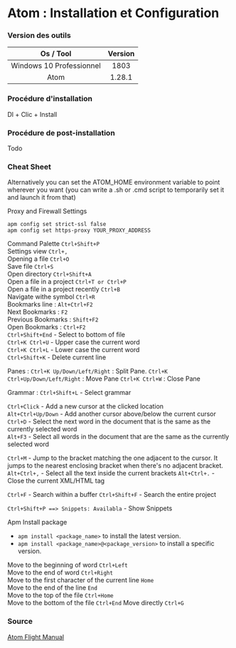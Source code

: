 # Atom : Installation et Configuration

### Version des outils

|         Os / Tool        | Version |
| :----------------------: | :-----: |
| Windows 10 Professionnel |   1803  |
|           Atom           |  1.28.1 |

### Procédure d'installation

Dl + Clic + Install

### Procédure de post-installation

Todo

### Cheat Sheet

Alternatively you can set the ATOM_HOME environment variable to point wherever you want (you can write a .sh or .cmd script to temporarily set it and launch it from that)   

Proxy and Firewall Settings

```shell
apm config set strict-ssl false
apm config set https-proxy YOUR_PROXY_ADDRESS
```

Command Palette `Ctrl+Shift+P`  
Settings view `Ctrl+,`  
Opening a file `Ctrl+O`  
Save file `Ctrl+S`  
Open directory `Ctrl+Shift+A`  
Open a file in a project `Ctrl+T or Ctrl+P`  
Open a file in a project recently `Ctrl+B`  
Navigate withe symbol `Ctrl+R`  
Bookmarks line : `Alt+Ctrl+F2`  
Next Bookmarks : `F2`  
Previous Bookmarks : `Shift+F2`  
Open Bookmarks : `Ctrl+F2`  
`Ctrl+Shift+End` - Select to bottom of file  
`Ctrl+K Ctrl+U` - Upper case the current word  
`Ctrl+K Ctrl+L` - Lower case the current word  
`Ctrl+Shift+K` - Delete current line  

Panes :
`Ctrl+K Up/Down/Left/Right` : Split Pane.
`Ctrl+K Ctrl+Up/Down/Left/Right` : Move Pane
`Ctrl+K Ctrl+W` : Close Pane

Grammar :
`Ctrl+Shift+L` - Select grammar

`Ctrl+Click` - Add a new cursor at the clicked location  
`Alt+Ctrl+Up/Down` - Add another cursor above/below the current cursor  
`Ctrl+D` - Select the next word in the document that is the same as the currently selected word  
`Alt+F3` - Select all words in the document that are the same as the currently selected word

`Ctrl+M` - Jump to the bracket matching the one adjacent to the cursor. It jumps to the nearest enclosing bracket when there's no adjacent bracket.
`Alt+Ctrl+,` - Select all the text inside the current brackets
`Alt+Ctrl+.` - Close the current XML/HTML tag

`Ctrl+F` - Search within a buffer
`Ctrl+Shift+F` - Search the entire project

`Ctrl+Shift+P ==> Snippets: Availabla` - Show Snippets

Apm Install package

-   `apm install <package_name>` to install the latest version.
-   `apm install <package_name>@<package_version>` to install a specific version.

Move to the beginning of word `Ctrl+Left`  
Move to the end of word `Ctrl+Right`  
Move to the first character of the current line `Home`  
Move to the end of the line `End`  
Move to the top of the file `Ctrl+Home`  
Move to the bottom of the file `Ctrl+End`
Move directly `Ctrl+G`  

### Source

[Atom Flight Manual](https://flight-manual.atom.io/)
